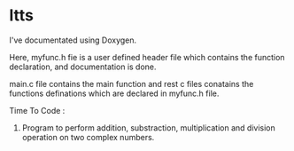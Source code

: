 # ltts
I've documentated using Doxygen.

Here, myfunc.h fie is a user defined header file which contains the function declaration, and documentation is done.

main.c file contains the main function and rest c files conatains the functions definations which are declared in myfunc.h file.

Time To Code :
1. Program to perform addition, substraction, multiplication and division operation on two complex numbers.

